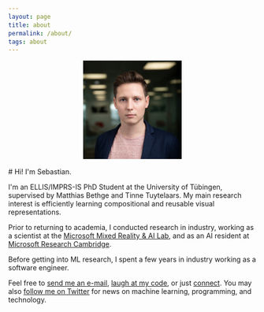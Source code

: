 ```yaml
---
layout: page
title: about
permalink: /about/
tags: about
---
```

<p style="text-align:center;"><img src="/images/me.jpg" width="200" height="200" alt="Sebastian Dziadzio" class="center"/> </p>
# Hi! I'm Sebastian.

I'm an ELLIS/IMPRS-IS PhD Student at the University of Tübingen, supervised by Matthias Bethge and Tinne Tuytelaars. My main research interest is efficiently learning compositional and reusable visual representations.

Prior to returning to academia, I conducted research in industry, working as a scientist at the [Microsoft Mixed Reality & AI Lab](https://www.microsoft.com/en-us/research/lab/mixed-reality-ai-lab-cambridge/), and as an AI resident at [Microsoft Research Cambridge](https://www.microsoft.com/en-us/research/lab/microsoft-research-cambridge/).

Before getting into ML research, I spent a few years in industry working as a software engineer.

Feel free to [send me an e-mail](mailto:dziadzio@hey.com), [laugh at my code](https://github.com/sebastiandziadzio), or just [connect](https://linkedin.com/in/sebastiandziadzio). You may also [follow me on Twitter](https://twitter.com/sebadzia) for news on machine learning, programming, and technology.
